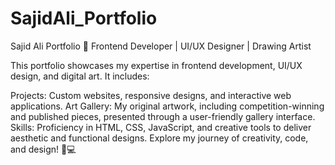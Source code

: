 # SajidAli_Portfolio
Sajid Ali Portfolio 🌟
Frontend Developer | UI/UX Designer | Drawing Artist

This portfolio showcases my expertise in frontend development, UI/UX design, and digital art. It includes:

Projects: Custom websites, responsive designs, and interactive web applications.
Art Gallery: My original artwork, including competition-winning and published pieces, presented through a user-friendly gallery interface.
Skills: Proficiency in HTML, CSS, JavaScript, and creative tools to deliver aesthetic and functional designs.
Explore my journey of creativity, code, and design! 🎨💻

